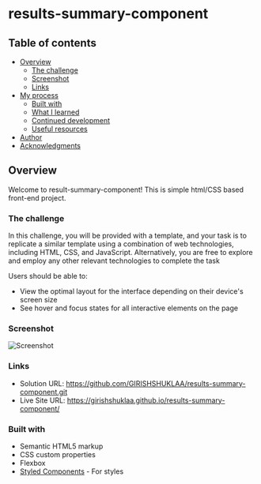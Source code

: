 # results-summary-component

## Table of contents

- [Overview](#overview)
  - [The challenge](#the-challenge)
  - [Screenshot](#screenshot)
  - [Links](#links)
- [My process](#my-process)
  - [Built with](#built-with)
  - [What I learned](#what-i-learned)
  - [Continued development](#continued-development)
  - [Useful resources](#useful-resources)
- [Author](#author)
- [Acknowledgments](#acknowledgments)


## Overview
Welcome to result-summary-component! This is simple html/CSS based front-end project.

### The challenge
In this challenge, you will be provided with a template, and your task is to replicate a similar template using a combination of web technologies, including HTML, CSS, and JavaScript. Alternatively, you are free to explore and employ any other relevant technologies to complete the task

Users should be able to:

- View the optimal layout for the interface depending on their device's screen size
- See hover and focus states for all interactive elements on the page

### Screenshot
![Screenshot]([https://github.com/yourusername/yourrepository/raw/main/screenshot.png](https://github.com/GIRISHSHUKLAA/results-summary-component/blob/main/Screenshot%202023-09-17%20at%2010.56.46%20PM.png))

### Links

- Solution URL:  https://github.com/GIRISHSHUKLAA/results-summary-component.git
- Live Site URL: https://girishshuklaa.github.io/results-summary-component/

### Built with

- Semantic HTML5 markup
- CSS custom properties
- Flexbox
- [Styled Components](https://styled-components.com/) - For styles
